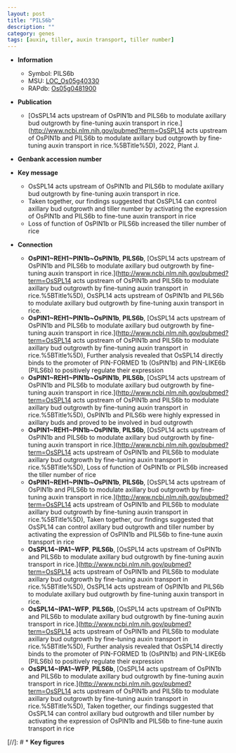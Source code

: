 ```yaml
---
layout: post
title: "PILS6b"
description: ""
category: genes
tags: [auxin, tiller, auxin transport, tiller number]
---
```


* **Information**  
    + Symbol: PILS6b  
    + MSU: [LOC_Os05g40330](http://rice.uga.edu/cgi-bin/ORF_infopage.cgi?orf=LOC_Os05g40330)  
    + RAPdb: [Os05g0481900](https://rapdb.dna.affrc.go.jp/locus/?name=Os05g0481900)  

* **Publication**  
    + [OsSPL14 acts upstream of OsPIN1b and PILS6b to modulate axillary bud outgrowth by fine-tuning auxin transport in rice.](http://www.ncbi.nlm.nih.gov/pubmed?term=OsSPL14 acts upstream of OsPIN1b and PILS6b to modulate axillary bud outgrowth by fine-tuning auxin transport in rice.%5BTitle%5D), 2022, Plant J.

* **Genbank accession number**  

* **Key message**  
    + OsSPL14 acts upstream of OsPIN1b and PILS6b to modulate axillary bud outgrowth by fine-tuning auxin transport in rice.
    + Taken together, our findings suggested that OsSPL14 can control axillary bud outgrowth and tiller number by activating the expression of OsPIN1b and PILS6b to fine-tune auxin transport in rice
    + Loss of function of OsPIN1b or PILS6b increased the tiller number of rice

* **Connection**  
    + __OsPIN1~REH1~PIN1b~OsPIN1b__, __PILS6b__, [OsSPL14 acts upstream of OsPIN1b and PILS6b to modulate axillary bud outgrowth by fine-tuning auxin transport in rice.](http://www.ncbi.nlm.nih.gov/pubmed?term=OsSPL14 acts upstream of OsPIN1b and PILS6b to modulate axillary bud outgrowth by fine-tuning auxin transport in rice.%5BTitle%5D), OsSPL14 acts upstream of OsPIN1b and PILS6b to modulate axillary bud outgrowth by fine-tuning auxin transport in rice.
    + __OsPIN1~REH1~PIN1b~OsPIN1b__, __PILS6b__, [OsSPL14 acts upstream of OsPIN1b and PILS6b to modulate axillary bud outgrowth by fine-tuning auxin transport in rice.](http://www.ncbi.nlm.nih.gov/pubmed?term=OsSPL14 acts upstream of OsPIN1b and PILS6b to modulate axillary bud outgrowth by fine-tuning auxin transport in rice.%5BTitle%5D),  Further analysis revealed that OsSPL14 directly binds to the promoter of PIN-FORMED 1b (OsPIN1b) and PIN-LIKE6b (PILS6b) to positively regulate their expression
    + __OsPIN1~REH1~PIN1b~OsPIN1b__, __PILS6b__, [OsSPL14 acts upstream of OsPIN1b and PILS6b to modulate axillary bud outgrowth by fine-tuning auxin transport in rice.](http://www.ncbi.nlm.nih.gov/pubmed?term=OsSPL14 acts upstream of OsPIN1b and PILS6b to modulate axillary bud outgrowth by fine-tuning auxin transport in rice.%5BTitle%5D),  OsPIN1b and PILS6b were highly expressed in axillary buds and proved to be involved in bud outgrowth
    + __OsPIN1~REH1~PIN1b~OsPIN1b__, __PILS6b__, [OsSPL14 acts upstream of OsPIN1b and PILS6b to modulate axillary bud outgrowth by fine-tuning auxin transport in rice.](http://www.ncbi.nlm.nih.gov/pubmed?term=OsSPL14 acts upstream of OsPIN1b and PILS6b to modulate axillary bud outgrowth by fine-tuning auxin transport in rice.%5BTitle%5D),  Loss of function of OsPIN1b or PILS6b increased the tiller number of rice
    + __OsPIN1~REH1~PIN1b~OsPIN1b__, __PILS6b__, [OsSPL14 acts upstream of OsPIN1b and PILS6b to modulate axillary bud outgrowth by fine-tuning auxin transport in rice.](http://www.ncbi.nlm.nih.gov/pubmed?term=OsSPL14 acts upstream of OsPIN1b and PILS6b to modulate axillary bud outgrowth by fine-tuning auxin transport in rice.%5BTitle%5D),  Taken together, our findings suggested that OsSPL14 can control axillary bud outgrowth and tiller number by activating the expression of OsPIN1b and PILS6b to fine-tune auxin transport in rice
    + __OsSPL14~IPA1~WFP__, __PILS6b__, [OsSPL14 acts upstream of OsPIN1b and PILS6b to modulate axillary bud outgrowth by fine-tuning auxin transport in rice.](http://www.ncbi.nlm.nih.gov/pubmed?term=OsSPL14 acts upstream of OsPIN1b and PILS6b to modulate axillary bud outgrowth by fine-tuning auxin transport in rice.%5BTitle%5D), OsSPL14 acts upstream of OsPIN1b and PILS6b to modulate axillary bud outgrowth by fine-tuning auxin transport in rice.
    + __OsSPL14~IPA1~WFP__, __PILS6b__, [OsSPL14 acts upstream of OsPIN1b and PILS6b to modulate axillary bud outgrowth by fine-tuning auxin transport in rice.](http://www.ncbi.nlm.nih.gov/pubmed?term=OsSPL14 acts upstream of OsPIN1b and PILS6b to modulate axillary bud outgrowth by fine-tuning auxin transport in rice.%5BTitle%5D),  Further analysis revealed that OsSPL14 directly binds to the promoter of PIN-FORMED 1b (OsPIN1b) and PIN-LIKE6b (PILS6b) to positively regulate their expression
    + __OsSPL14~IPA1~WFP__, __PILS6b__, [OsSPL14 acts upstream of OsPIN1b and PILS6b to modulate axillary bud outgrowth by fine-tuning auxin transport in rice.](http://www.ncbi.nlm.nih.gov/pubmed?term=OsSPL14 acts upstream of OsPIN1b and PILS6b to modulate axillary bud outgrowth by fine-tuning auxin transport in rice.%5BTitle%5D),  Taken together, our findings suggested that OsSPL14 can control axillary bud outgrowth and tiller number by activating the expression of OsPIN1b and PILS6b to fine-tune auxin transport in rice

[//]: # * **Key figures**  


